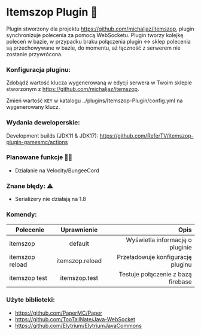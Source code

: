 # Itemszop Plugin 💸

Plugin stworzony dla projektu https://github.com/michaljaz/itemszop, plugin synchronizuje polecenia za pomocą WebSocketu. Plugin tworzy kolejkę poleceń w bazie, w przypadku braku połączenia plugin <-> sklep polecenia są przechowywane w bazie, do momentu, aż łączność z serwerem nie zostanie przywrócona.

### Konfiguracja pluginu:
Zdobądź wartość klucza wygenerowaną w edycji serwera w Twoim sklepie stworzonym z https://github.com/michaljaz/itemszop.

Zmień wartość `KEY` w katalogu ../plugins/Itemszop-Plugin/config.yml na wygenerowany klucz.


### Wydania deweloperskie:
Development builds (JDK11 & JDK17): https://github.com/ReferTV/itemszop-plugin-gamesmc/actions

### Planowane funkcje 🧪🔜
* Działanie na Velocity/BungeeCord

### Znane błędy: ⚠️

* Serializery nie działają na 1.8

### Komendy:

| Polecenie     | Uprawnienie                 | Opis |
| ------------- |:-------------------:| -----:|
| itemszop    | default | Wyświetla informację o pluginie |
| itemszop reload   | itemszop.reload      |  Przeładowuje konfigurację pluginu |
| itemszop test   | itemszop.test       |  Testuje połączenie z bazą firebase |

### Użyte biblioteki:

* https://github.com/PaperMC/Paper
* https://github.com/TooTallNate/Java-WebSocket
* https://github.com/Elytrium/ElytriumJavaCommons
